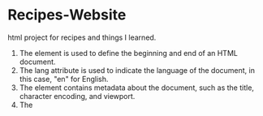 # Recipes-Website
html project for recipes and things I learned.

1. The <html> element is used to define the beginning and end of an HTML document.
2. The lang attribute is used to indicate the language of the document, in this case, "en" for English.
3. The <head> element contains metadata about the document, such as the title, character encoding, and viewport.
4. The <title> element is used to define the title of the document, which is displayed in the browser's title bar or tab.
5. The <body> element contains the content of the document that is displayed in the browser window.
6. The <h1>, <h2>, and <h3> elements are used to define headings of varying levels.
7. The <img> element is used to insert an image into the document.
8. The <ul> and <li> elements are used to create unordered lists.
9. The <ol> and <li> elements are used to create ordered lists.
10. The <strong> element is used to define important text.
11. The <p> element is used to define paragraphs.
12. The <hr> element is used to create a horizontal line.
13. The id attribute is used to uniquely identify an element within a document
